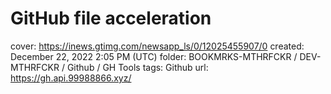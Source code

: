 # GitHub file acceleration

cover: https://inews.gtimg.com/newsapp_ls/0/12025455907/0
created: December 22, 2022 2:05 PM (UTC)
folder: BOOKMRKS-MTHRFCKR / DEV-MTHRFCKR / Github / GH Tools
tags: Github
url: https://gh.api.99988866.xyz/